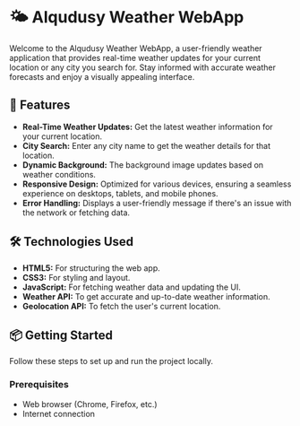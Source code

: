 # 🌤️ Alqudusy Weather WebApp

Welcome to the Alqudusy Weather WebApp, a user-friendly weather application that provides real-time weather updates for your current location or any city you search for. Stay informed with accurate weather forecasts and enjoy a visually appealing interface.

## 🚀 Features

- **Real-Time Weather Updates:** Get the latest weather information for your current location.
- **City Search:** Enter any city name to get the weather details for that location.
- **Dynamic Background:** The background image updates based on weather conditions.
- **Responsive Design:** Optimized for various devices, ensuring a seamless experience on desktops, tablets, and mobile phones.
- **Error Handling:** Displays a user-friendly message if there's an issue with the network or fetching data.

## 🛠️ Technologies Used

- **HTML5:** For structuring the web app.
- **CSS3:** For styling and layout.
- **JavaScript:** For fetching weather data and updating the UI.
- **Weather API:** To get accurate and up-to-date weather information.
- **Geolocation API:** To fetch the user's current location.

## 📦 Getting Started

Follow these steps to set up and run the project locally.

### Prerequisites

- Web browser (Chrome, Firefox, etc.)
- Internet connection
